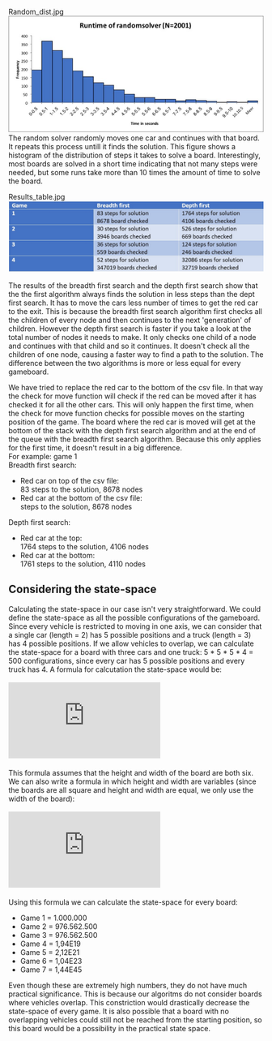 Random_dist.jpg
<img src=https://github.com/KaKariki02/rushHour/blob/master/Results/Random_dist.jpg width="800">  
The random solver randomly moves one car and continues with that board. It repeats this process untill it finds the solution. This figure shows a histogram of the distribution of steps it takes to solve a board. Interestingly, most boards are solved in a short time indicating that not many steps were needed, but some runs take more than 10 times the amount of time to solve the board. 

Results_table.jpg
<img src=https://github.com/KaKariki02/rushHour/blob/master/Results/Results_table.jpg width="800">

The results of the breadth first search and the depth first search show that the the first algorithm always finds the solution in less steps than the dept first search. It has to move the cars less number of times to get the red car to the exit. This is because the breadth first search algorithm first checks all the children of every node and then continues to the next 'generation' of children. However the depth first search is faster if you take a look at the total number of nodes it needs to make. It only checks one child of a node and continues with that child and so it continues. It doesn't check all the children of one node, causing a faster way to find a path to the solution.
The difference between the two algorithms is more or less equal for every gameboard.

We have tried to replace the red car to the bottom of the csv file. In that way the check for move function will check if the red can be moved after it has checked it for all the other cars. This will only happen the first time, when the check for move function checks for possible moves on the starting position of the game. The board where the red car is moved will get at the bottom of the stack with the depth first search algorithm and at the end of the queue with the breadth first search algorithm. Because this only applies for the first time, it doesn't result in a big difference.  
For example: game 1  
Breadth first search:  
* Red car on top of the csv file:  
  83 steps to the solution,
  8678 nodes 
* Red car at the bottom of the csv file:  
  steps to the solution, 
  8678 nodes  
  
Depth first search:  
* Red car at the top:  
  1764 steps to the solution, 
  4106 nodes 
* Red car at the bottom:  
  1761 steps to the solution, 
  4110 nodes 
  
## Considering the state-space
Calculating the state-space in our case isn't very straightforward. We could define the state-space as all the possible configurations of the gameboard. Since every vehicle is restricted to moving in one axis, we can consider that a single car (length = 2) has 5 possible positions and a truck (length = 3) has 4 possible positions. If we allow vehicles to overlap, we can calculate the state-space for a board with three cars and one truck: 5 * 5 * 5 * 4 = 500 configurations, since every car has 5 possible positions and every truck has 4. A formula for calcutation the state-space would be:    <br></br>
![](http://latex.codecogs.com/gif.latex?5%5E%7Bnumber%20of%20cars%7D%20*%204%5E%7Bnumberoftrucks%7D%20%3D%20statespace)    <br></br>
This formula assumes that the height and width of the board are both six. We can also write a formula in which height and width are variables (since the boards are all square and height and width are equal, we only use the width of the board):
<br></br>
![](http://latex.codecogs.com/gif.latex?%28width-1%29%5E%7Bnumber%20of%20cars%7D%20*%20%28width-2%29%5E%7Bnumberoftrucks%7D%20%3D%20statespace)
<br></br>
Using this formula we can calculate the state-space for every board:
* Game 1 = 1.000.000
* Game 2 = 976.562.500
* Game 3 = 976.562.500
* Game 4 = 1,94E19
* Game 5 = 2,12E21
* Game 6 = 1,04E23
* Game 7 = 1,44E45

Even though these are extremely high numbers, they do not have much practical significance. This is because our algoritms do not consider boards where vehicles overlap. This constriction would drastically decrease the state-space of every game. It is also possible that a board with no overlapping vehicles could still not be reached from the starting position, so this board would be a possibility in the practical state space.
